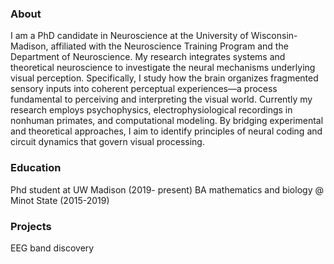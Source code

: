 

### About
I am a PhD candidate in Neuroscience at the University of Wisconsin-Madison, affiliated with the Neuroscience Training Program and the Department of Neuroscience. My research integrates systems and theoretical neuroscience to investigate the neural mechanisms underlying visual perception. Specifically, I study how the brain organizes fragmented sensory inputs into coherent perceptual experiences—a process fundamental to perceiving and interpreting the visual world.
Currently my research employs psychophysics, electrophysiological recordings in nonhuman primates, and computational modeling. By bridging experimental and theoretical approaches, I aim to identify principles of neural coding and circuit dynamics that govern visual processing. 

### Education
Phd student at UW Madison (2019- present)
BA mathematics and biology @ Minot State (2015-2019)

### Projects
EEG band discovery
